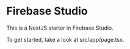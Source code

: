 # Firebase Studio

This is a NextJS starter in Firebase Studio.

To get started, take a look at src/app/page.tsx. 
